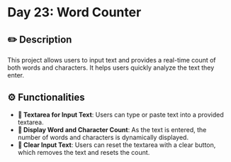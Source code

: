# Day 23: Word Counter

## ✏️ Description
This project allows users to input text and provides a real-time count of both words and characters. It helps users quickly analyze the text they enter.

## ⚙️ Functionalities

- **📝 Textarea for Input Text**: Users can type or paste text into a provided textarea.
- **🔢 Display Word and Character Count**: As the text is entered, the number of words and characters is dynamically displayed.
- **🧹 Clear Input Text**: Users can reset the textarea with a clear button, which removes the text and resets the count.
